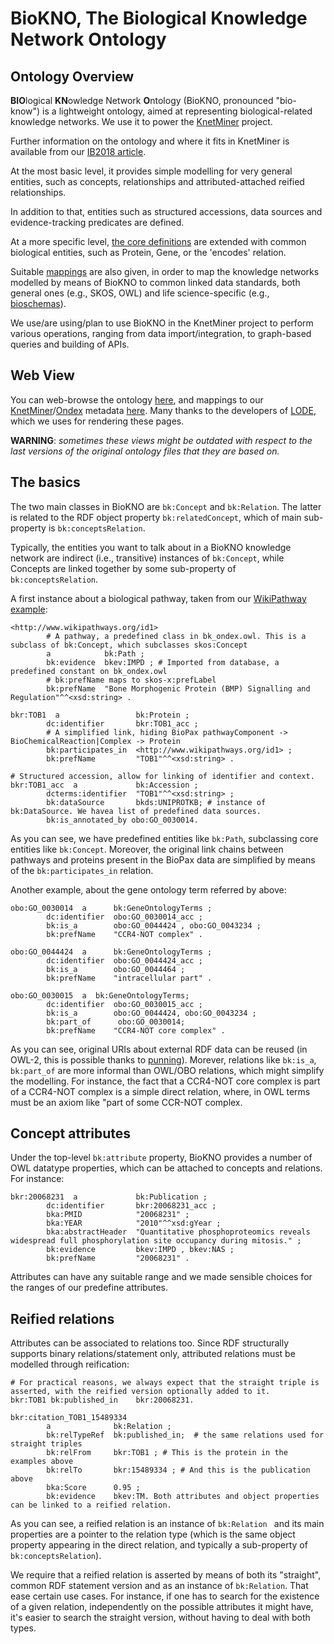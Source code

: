 # BioKNO, The Biological Knowledge Network Ontology 


## Ontology Overview

**BIO**logical **KN**owledge Network **O**ntology (BioKNO, pronounced "bio-know") is a lightweight ontology, aimed at 
representing biological-related knowledge networks. We use it to power the 
[KnetMiner](http://knetminer.rothamsted.ac.uk/) project.

Further information on the ontology and where it fits in KnetMiner is available from our 
[IB2018 article](https://www.degruyter.com/view/j/jib.ahead-of-print/jib-2018-0023/jib-2018-0023.xml).

At the most basic level, it provides simple modelling for very general entities, such as concepts, relationships and 
attributed-attached reified relationships. 

In addition to that, entities such as structured accessions, data sources and evidence-tracking predicates are defined. 

At a more specific level, [the core definitions](bioknet.owl) are extended with common biological entities, such as 
Protein, Gene, or the 'encodes' relation.

Suitable [mappings](bk_ondex.owl) are also given, in order to map the knowledge networks modelled by means of BioKNO to 
common linked data standards, both general ones (e.g., SKOS, OWL) and life science-specific (e.g., 
[bioschemas](http://bioschemas.org/)).

We use/are using/plan to use BioKNO in the KnetMiner project to perform various operations, ranging from data 
import/integration, to graph-based queries and building of APIs.

## Web View
You can web-browse the ontology 
[here](https://cdn.rawgit.com/Rothamsted/bioknet-onto/ed070a8e/utils/to_lode/lode_bioknet.html), and mappings to our 
[KnetMiner](http://knetminer.rothamsted.ac.uk/)/[Ondex](https://github.com/Rothamsted/ondex-knet-builder) metadata 
[here](https://cdn.rawgit.com/Rothamsted/bioknet-onto/ed070a8e/utils/to_lode/lode_bk_ondex.html). Many thanks to the 
developers of [LODE](http://www.essepuntato.it/lode), which we uses for rendering these pages.

**WARNING**: *sometimes these views might be outdated with respect to the last versions of the original ontology files 
that they are based on.*

## The basics

The two main classes in BioKNO are `bk:Concept` and `bk:Relation`. The latter is related to the RDF object property 
`bk:relatedConcept`, which of main sub-property is `bk:conceptsRelation`. 

Typically, the entities you want to talk about in a BioKNO knowledge network are indirect (i.e., transitive) instances 
of `bk:Concept`, while Concepts are linked together by some sub-property of `bk:conceptsRelation`. 

A first instance about a biological pathway, taken from our [WikiPathway example](examples/bmp_reg_human/bkout):

```Turtle
<http://www.wikipathways.org/id1>
        # A pathway, a predefined class in bk_ondex.owl. This is a subclass of bk:Concept, which subclasses skos:Concept
        a            bk:Path ; 
        bk:evidence  bkev:IMPD ; # Imported from database, a predefined constant on bk_ondex.owl
        # bk:prefName maps to skos-x:prefLabel
        bk:prefName  "Bone Morphogenic Protein (BMP) Signalling and Regulation"^^<xsd:string> .
        
bkr:TOB1  a                 bk:Protein ;
        dc:identifier       bkr:TOB1_acc ;
        # A simplified link, hiding BioPax pathwayComponent -> BioChemicalReaction|Complex -> Protein
        bk:participates_in  <http://www.wikipathways.org/id1> ;
        bk:prefName         "TOB1"^^<xsd:string> .
        
# Structured accession, allow for linking of identifier and context.         
bkr:TOB1_acc  a             bk:Accession ;
        dcterms:identifier  "TOB1"^^<xsd:string> ;
        bk:dataSource       bkds:UNIPROTKB; # instance of bk:DataSource. We havea list of predefined data sources.
        bk:is_annotated_by obo:GO_0030014.
```


As you can see, we have predefined entities like `bk:Path`, subclassing core entities like `bk:Concept`. Moreover, the 
original link chains between pathways and proteins present in the BioPax data are simplified by means of the 
`bk:participates_in` relation.

Another example, about the gene ontology term referred by above:

```Turtle
obo:GO_0030014  a      bk:GeneOntologyTerms ;
        dc:identifier  obo:GO_0030014_acc ;
        bk:is_a        obo:GO_0044424 , obo:GO_0043234 ;
        bk:prefName    "CCR4-NOT complex" .

obo:GO_0044424  a      bk:GeneOntologyTerms ;
        dc:identifier  obo:GO_0044424_acc ;
        bk:is_a        obo:GO_0044464 ;
        bk:prefName    "intracellular part" .
        
obo:GO_0030015  a  bk:GeneOntologyTerms;
        dc:identifier  obo:GO_0030015_acc ;
        bk:is_a        obo:GO_0044424, obo:GO_0043234 ;
        bk:part_of 		obo:GO_0030014;
        bk:prefName    "CCR4-NOT core complex" .
```

As you can see, original URIs about external RDF data can be reused (in OWL-2, this is possible thanks to 
[punning](https://www.w3.org/2007/OWL/wiki/Punning)). Morever, relations like `bk:is_a`, `bk:part_of` are more informal 
than OWL/OBO relations, which might simplify the modelling. For instance, the fact that a CCR4-NOT core complex is part 
of a CCR4-NOT complex is a simple direct relation, where, in OWL terms must be an axiom like "part of some CCR-NOT 
complex.    


## Concept attributes

Under the top-level `bk:attribute` property, BioKNO provides a number of OWL datatype properties, which can be attached 
to concepts and relations. For instance:

```Turtle
bkr:20068231  a             bk:Publication ;
        dc:identifier       bkr:20068231_acc ;
        bka:PMID            "20068231" ;
        bka:YEAR            "2010"^^xsd:gYear ;
        bka:abstractHeader  "Quantitative phosphoproteomics reveals widespread full phosphorylation site occupancy during mitosis." ;
        bk:evidence         bkev:IMPD , bkev:NAS ;
        bk:prefName         "20068231" .
```


Attributes can have any suitable range and we made sensible choices for the ranges of our predefine attributes.  


## Reified relations

Attributes can be associated to relations too. Since RDF structurally supports binary relations/statement only, 
attributed relations must be modelled through reification:

```Turtle
# For practical reasons, we always expect that the straight triple is asserted, with the reified version optionally added to it.
bkr:TOB1 bk:published_in    bkr:20068231.

bkr:citation_TOB1_15489334
        a              bk:Relation ;
        bk:relTypeRef  bk:published_in;  # the same relations used for straight triples      
        bk:relFrom     bkr:TOB1 ; # This is the protein in the examples above
        bk:relTo       bkr:15489334 ; # And this is the publication above
        bka:Score      0.95 ;
        bk:evidence    bkev:TM. Both attributes and object properties can be linked to a reified relation.
```


As you can see, a reified relation is an instance of `bk:Relation ` and its main properties are a pointer to the 
relation
type (which is the same object property appearing in the direct relation, and typically a sub-property of 
`bk:conceptsRelation`).

We require that a reified relation is asserted by means of both its "straight", common RDF statement version and as an 
instance of `bk:Relation`. That ease certain use cases. For instance, if one has to search for the existence of a given 
relation, independently on the possible attributes it might have, it's easier to search the straight version, without 
having to deal with both types.
